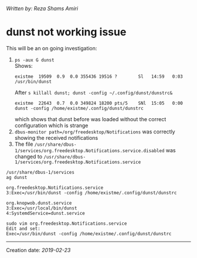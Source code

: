 _Written by: Reza Shams Amiri_
# dunst not working issue

This will be an on going investigation:

1. `ps -aux G dunst`   
    Shows:
    ``` 
    existme  19509  0.9  0.0 355436 19516 ?        Sl   14:59   0:03 /usr/bin/dunst
    ```
    After `s killall dunst; dunst -config ~/.config/dunst/dunstrc&`
    ```
    existme  22643  0.7  0.0 349824 18200 pts/5    SNl  15:05   0:00 dunst -config /home/existme/.config/dunst/dunstrc
    ```
    which shows that dunst before was loaded without the correct configuration which is strange
2. `dbus-monitor path=/org/freedesktop/Notifications` was correctly showing the received notifications
3. The file `/usr/share/dbus-1/services/org.freedesktop.Notifications.service.disabled` was changed to `/usr/share/dbus-1/services/org.freedesktop.Notifications.service`

```
/usr/share/dbus-1/services
ag dunst

org.freedesktop.Notifications.service
3:Exec=/usr/bin/dunst -config /home/existme/.config/dunst/dunstrc 

org.knopwob.dunst.service
3:Exec=/usr/local/bin/dunst
4:SystemdService=dunst.service

sudo vim org.freedesktop.Notifications.service
Edit and set:
Exec=/usr/bin/dunst -config /home/existme/.config/dunst/dunstrc 

```
* * *
Creation date: _2019-02-23_
